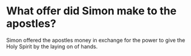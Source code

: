 # What offer did Simon make to the apostles?

Simon offered the apostles money in exchange for the power to give the Holy Spirit by the laying on of hands.
